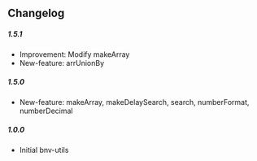 ## Changelog

##### 1.5.1

- Improvement: Modify makeArray
- New-feature: arrUnionBy

##### 1.5.0

- New-feature: makeArray, makeDelaySearch, search, numberFormat, numberDecimal

##### 1.0.0

- Initial bnv-utils
